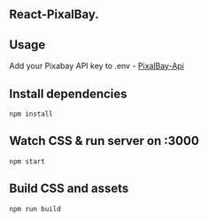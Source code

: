 ## React-PixalBay.

## Usage

Add your Pixabay API key to .env - [PixalBay-Api](https://pixabay.com/api/docs/)

## Install dependencies

```
npm install
```
## Watch CSS & run server on :3000
```
npm start
```

## Build CSS and assets
```
npm run build
```